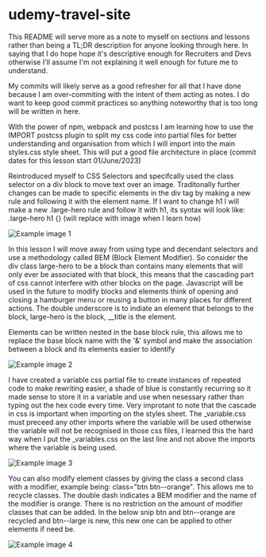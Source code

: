 # udemy-travel-site

This README will serve more as a note to myself on sections and lessons rather than being a TL;DR description for anyone looking through here. In saying that I do hope hope it's descriptive enough for Recruiters and Devs otherwise I'll assume I'm not explaining it well enough for future me to understand.

My commits will likely serve as a good refresher for all that I have done because I am over-commiting with the intent of them acting as notes. I do want to keep good commit practices so anything noteworthy that is too long will be written in here.


With the power of npm, webpack and postcss I am learning how to use the IMPORT postcss plugin to split my css code into partial files for better understanding and organisation from which I will import into the main styles.css style sheet. This will put a good file architecture in place (commit dates for this lesson start 01/June/2023)

Reintroduced myself to CSS Selectors and specifcally used the class selector on a div block to move text over an image. Traditonally further changes can be made to specific elements in the div tag by making a new rule and following it with the element name. If I want to change h1 I will make a new .large-hero rule and follow it with h1, its syntax will look like: .large-hero h1 {} (will replace with image when I learn how)

![Example image 1](https://github.com/atRobStewart/udemy-travel-site/blob/master/app/assets/images/mdimages/TraditionalCSSselectorSyntax.png)

In this lesson I will move away from using type and decendant selectors and use a methodology called BEM (Block Element Modifier). So consider the div class large-hero to be a block than contains many elements that will only ever be associated with that block, this means that the cascading part of css cannot interfere with other blocks on the page. Javascript will be used in the future to modify blocks and elements think of opening and closing a hamburger menu or reusing a button in many places for different actions.
The double underscore is to indiate an element that belongs to the block, large-hero is the block, __title is the element.

Elements can be written nested in the base block rule, this allows me to replace the base block name with the '&' symbol and make the association between a block and its elements easier to identify

![Example image 2](https://github.com/atRobStewart/udemy-travel-site/blob/master/app/assets/images/mdimages/ElementAndNestedElement.png)


I have created a variable css partial file to create instances of repeated code to make rewriting easier, a shade of blue is constantly recurring so it made sense to store it in a variable and use when nesessary rather than typing out the hex code every time.
Very improtant to note that the cascade in css is important when importing on the styles sheet. The _variable.css must preceed any other imports where the variable will be used otherwise the variable will not be recognised in those css files, I learned this the hard way when I put the _variables.css on the last line and not above the imports where the variable is being used.

![Example image 3](https://github.com/atRobStewart/udemy-travel-site/blob/master/app/assets/images/mdimages/ImportOrderImportance.png)

You can also modify element classes by giving the class a second class with a modifier, example being: class="btn btn--orange". This allows me to recycle classes. The double dash indicates a BEM modifier and the name of the modifier is orange. There is no restriction on the amount of modifier classes that can be added. In the below snip btn and btn--orange are recycled and btn--large is new, this new one can be applied to other elements if need be.

![Example image 4](https://github.com/atRobStewart/udemy-travel-site/blob/master/app/assets/images/mdimages/ClassModifier.png)
